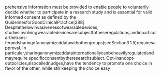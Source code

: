 prehensive information must be provided to enable people to voluntarily decide whether to
participate in a research study and is essential for valid informed consent as defined by the
GuidelinesforGoodClinicalPractice[288]. Despitethelowinvasivenessofwearabledevices,
studiesinvolvingwearabledevicesaresubjecttotheseregulations,andinparticularthetrans-
ferandsharingofanonymizeddatawithothergroups(seeSection3.1.5)requiresapproval. In
particular,sharinganonymizeddatainternationallycanbeheavilyregulatedandmayrequire
specificconsentbytheresearchsubject. Opt-inandopt-outpolicies,alsocallednudges,have
the tendency to promote one choice in favor of the other, while still keeping the choice easy